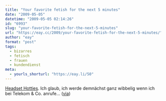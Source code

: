 ```yaml
---
title: "Your favorite fetish for the next 5 minutes"
date: "2009-05-05"
datetime: "2009-05-05 02:14:26"
id: "6993"
slug: "your-favorite-fetish-for-the-next-5-minutes"
url: "https://eay.cc/2009/your-favorite-fetish-for-the-next-5-minutes/"
author: "eay"
format: "post"
tags:
  - bizarres
  - fetisch
  - frauen
  - kundendienst
meta:
  - yourls_shorturl: "https://eay.li/50"
---
```


[Headset Hotties](http://www.headsethotties.com/). Ich glaub, ich werde demnächst ganz wibbelig wenn ich bei Telekom & Co. anrufe... ([via](http://www.mindsdelight.de/linktipp/ganz-tolle-blogs-mit-bildern-teil-2/))
